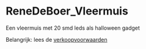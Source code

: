 # ReneDeBoer_Vleermuis
Een vleermuis met 20 smd leds als halloween gadget

Belangrijk: lees de [verkoopvoorwaarden](vleermuis_verkoopvoorwaarden.md)

